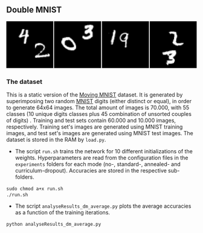 ## Double MNIST
![Double MNIST Samples](./samples.png)

### The dataset
This is a static version of the [Moving MNIST](http://www.cs.toronto.edu/~nitish/unsupervised_video/) dataset. It is generated by superimposing two random [MNIST](http://yann.lecun.com/exdb/mnist/) digits (either distinct or equal), in order to generate 64x64 images. The total amount of images is 70.000, with 55 classes (10 unique digits classes plus 45 combination of unsorted couples of digits) . Training and test sets contain 60.000 and 10.000 images, respectively. Training set's images are generated  using MNIST training images, and test set's images are generated using MNIST test images. The dataset is stored in the RAM by ``load.py``.


* The script ``run.sh`` trains the network for 10 different initializations of the weights. Hyperparameters are read from the configuration files in the ``experiments`` folders for each mode (no-, standard-, annealed- and curriculum-dropout). Accuracies are stored in the respective sub-folders.

```
sudo chmod a+x run.sh
./run.sh
```
* The script ``analyseResults_dm_average.py`` plots the average accuracies as a function of the training iterations.
```
python analyseResults_dm_average.py
```
